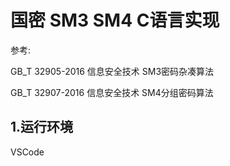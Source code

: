 # 国密 SM3 SM4 C语言实现

参考: 

GB_T 32905-2016 信息安全技术 SM3密码杂凑算法 

GB_T 32907-2016 信息安全技术 SM4分组密码算法 

## 1.运行环境

VSCode
